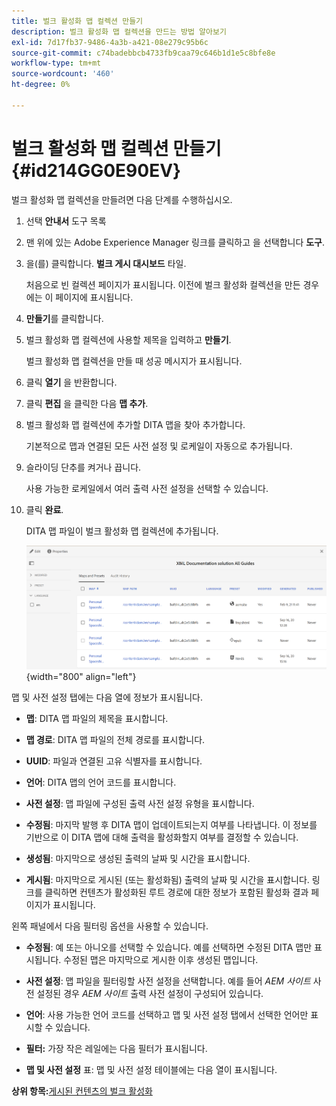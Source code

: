 ```yaml
---
title: 벌크 활성화 맵 컬렉션 만들기
description: 벌크 활성화 맵 컬렉션을 만드는 방법 알아보기
exl-id: 7d17fb37-9486-4a3b-a421-08e279c95b6c
source-git-commit: c74badebbcb4733fb9caa79c646b1d1e5c8bfe8e
workflow-type: tm+mt
source-wordcount: '460'
ht-degree: 0%

---
```


# 벌크 활성화 맵 컬렉션 만들기 {#id214GG0E90EV}

벌크 활성화 맵 컬렉션을 만들려면 다음 단계를 수행하십시오.

1. 선택 **안내서** 도구 목록

1. 맨 위에 있는 Adobe Experience Manager 링크를 클릭하고 을 선택합니다 **도구**.

1. 을(를) 클릭합니다. **벌크 게시 대시보드** 타일.

   처음으로 빈 컬렉션 페이지가 표시됩니다. 이전에 벌크 활성화 컬렉션을 만든 경우에는 이 페이지에 표시됩니다.

1. **만들기**&#x200B;를 클릭합니다.

1. 벌크 활성화 맵 컬렉션에 사용할 제목을 입력하고 **만들기**.

   벌크 활성화 맵 컬렉션을 만들 때 성공 메시지가 표시됩니다.

1. 클릭 **열기** 을 반환합니다.

1. 클릭 **편집** 을 클릭한 다음 **맵 추가**.

1. 벌크 활성화 맵 컬렉션에 추가할 DITA 맵을 찾아 추가합니다.

   기본적으로 맵과 연결된 모든 사전 설정 및 로케일이 자동으로 추가됩니다.

1. 슬라이딩 단추를 켜거나 끕니다.

   사용 가능한 로케일에서 여러 출력 사전 설정을 선택할 수 있습니다.

1. 클릭 **완료**.

   DITA 맵 파일이 벌크 활성화 맵 컬렉션에 추가됩니다.

   ![](images/bulk-activation-collection-created.png){width="800" align="left"}


맵 및 사전 설정 탭에는 다음 열에 정보가 표시됩니다.

- **맵**: DITA 맵 파일의 제목을 표시합니다.
- **맵 경로**: DITA 맵 파일의 전체 경로를 표시합니다.

- **UUID**: 파일과 연결된 고유 식별자를 표시합니다.

- **언어**: DITA 맵의 언어 코드를 표시합니다.
- **사전 설정**: 맵 파일에 구성된 출력 사전 설정 유형을 표시합니다.
- **수정됨**: 마지막 발행 후 DITA 맵이 업데이트되는지 여부를 나타냅니다. 이 정보를 기반으로 이 DITA 맵에 대해 출력을 활성화할지 여부를 결정할 수 있습니다.
- **생성됨**: 마지막으로 생성된 출력의 날짜 및 시간을 표시합니다.
- **게시됨**: 마지막으로 게시된 \(또는 활성화됨\) 출력의 날짜 및 시간을 표시합니다. 링크를 클릭하면 컨텐츠가 활성화된 루트 경로에 대한 정보가 포함된 활성화 결과 페이지가 표시됩니다.


왼쪽 패널에서 다음 필터링 옵션을 사용할 수 있습니다.

- **수정됨**: 예 또는 아니오를 선택할 수 있습니다. 예를 선택하면 수정된 DITA 맵만 표시됩니다. 수정된 맵은 마지막으로 게시한 이후 생성된 맵입니다.
- **사전 설정**: 맵 파일을 필터링할 사전 설정을 선택합니다. 예를 들어 *AEM 사이트* 사전 설정된 경우 *AEM 사이트* 출력 사전 설정이 구성되어 있습니다.
- **언어**: 사용 가능한 언어 코드를 선택하고 맵 및 사전 설정 탭에서 선택한 언어만 표시할 수 있습니다.

- **필터:** 가장 작은 레일에는 다음 필터가 표시됩니다.
- **맵 및 사전 설정** 표: 맵 및 사전 설정 테이블에는 다음 열이 표시됩니다.

**상위 항목:**[&#x200B;게시된 컨텐츠의 벌크 활성화](conf-bulk-activation.md)
